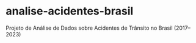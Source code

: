 # analise-acidentes-brasil
Projeto de Análise de Dados sobre Acidentes de Trânsito no Brasil (2017–2023)
